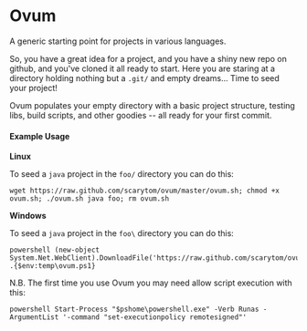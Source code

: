 # Ovum #

A generic starting point for projects in various languages.

So, you have a great idea for a project, and you have a shiny new repo on github, and you've cloned it all ready to start.  Here you are staring at a directory holding nothing but a `.git/` and empty dreams... Time to seed your project!

Ovum populates your empty directory with a basic project structure, testing libs, build scripts, and other goodies -- all ready for your first commit.

#### Example Usage ####

__Linux__

To seed a `java` project in the `foo/` directory you can do this:

```
wget https://raw.github.com/scarytom/ovum/master/ovum.sh; chmod +x ovum.sh; ./ovum.sh java foo; rm ovum.sh
```

__Windows__

To seed a `java` project in the `foo\` directory you can do this:
```
powershell (new-object System.Net.WebClient).DownloadFile('https://raw.github.com/scarytom/ovum/master/ovum.ps1','$env:temp\ovum.ps1'); .{$env:temp\ovum.ps1}
```
N.B. The first time you use Ovum you may need allow script execution with this:
```
powershell Start-Process "$pshome\powershell.exe" -Verb Runas -ArgumentList '-command "set-executionpolicy remotesigned"'
```
